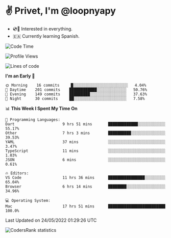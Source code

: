 # ✌️ Privet, I'm @loopnyapy

- 💿📀 Interested in everything.
- 🇪🇦 Currently learning Spanish.

<!--START_SECTION:waka-->
![Code Time](http://img.shields.io/badge/Code%20Time-0%20secs-blue)

![Profile Views](http://img.shields.io/badge/Profile%20Views-20-blue)

![Lines of code](https://img.shields.io/badge/From%20Hello%20World%20I%27ve%20Written-141%20Thousand%20lines%20of%20code-blue)

**I'm an Early 🐤** 

```text
🌞 Morning    16 commits     █░░░░░░░░░░░░░░░░░░░░░░░░   4.04% 
🌆 Daytime    201 commits    ████████████░░░░░░░░░░░░░   50.76% 
🌃 Evening    149 commits    █████████░░░░░░░░░░░░░░░░   37.63% 
🌙 Night      30 commits     ██░░░░░░░░░░░░░░░░░░░░░░░   7.58%

```


📊 **This Week I Spent My Time On** 

```text
💬 Programming Languages: 
Dart                     9 hrs 51 mins       █████████████░░░░░░░░░░░░   55.17% 
Other                    7 hrs 3 mins        ██████████░░░░░░░░░░░░░░░   39.53% 
YAML                     37 mins             ░░░░░░░░░░░░░░░░░░░░░░░░░   3.47% 
TypeScript               11 mins             ░░░░░░░░░░░░░░░░░░░░░░░░░   1.03% 
JSON                     6 mins              ░░░░░░░░░░░░░░░░░░░░░░░░░   0.61%

🔥 Editors: 
VS Code                  11 hrs 36 mins      ████████████████░░░░░░░░░   65.04% 
Browser                  6 hrs 14 mins       ████████░░░░░░░░░░░░░░░░░   34.96%

💻 Operating System: 
Mac                      17 hrs 51 mins      █████████████████████████   100.0%

```


 Last Updated on 24/05/2022 01:29:26 UTC
<!--END_SECTION:waka-->

![CodersRank statistics](https://cr-ss-service.azurewebsites.net/api/ScreenShot?widget=summary&username=loopnyapy)
